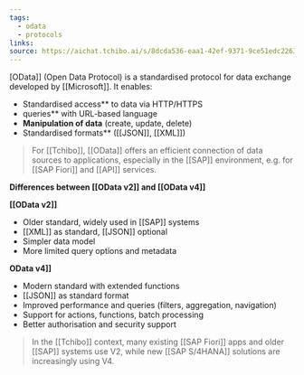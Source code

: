 ```yaml
---
tags:
  - odata
  - protocols
links:
source: https://aichat.tchibo.ai/s/8dcda536-eaa1-42ef-9371-9ce51edc2263
---
```

[OData]] (Open Data Protocol) is a standardised protocol for data exchange developed by [[Microsoft]]. It enables:
- Standardised access** to data via HTTP/HTTPS
- queries** with URL-based language
- **Manipulation of data** (create, update, delete)
- Standardised formats** ([[JSON]], [[XML]])

> For [[Tchibo]], [[OData]] offers an efficient connection of data sources to applications, especially in the [[SAP]] environment, e.g. for [[SAP Fiori]] and [[API]] services.

**Differences between [[OData v2]] and [[OData v4]]**

**[[OData v2]]**
- Older standard, widely used in [[SAP]] systems
- [[XML]] as standard, [[JSON]] optional
- Simpler data model
- More limited query options and metadata

**OData v4]]**
- Modern standard with extended functions
- [[JSON]] as standard format
- Improved performance and queries (filters, aggregation, navigation)
- Support for actions, functions, batch processing
- Better authorisation and security support

> In the [[Tchibo]] context, many existing [[SAP Fiori]] apps and older [[SAP]] systems use V2, while new [[SAP S/4HANA]] solutions are increasingly using V4.